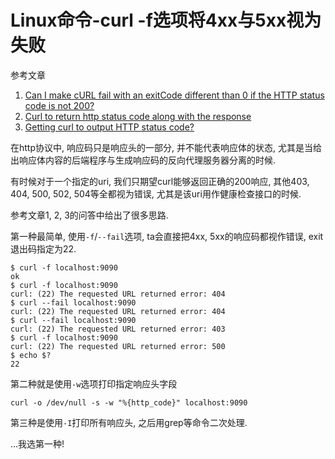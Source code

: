 # Linux命令-curl -f选项将4xx与5xx视为失败

参考文章

1. [Can I make cURL fail with an exitCode different than 0 if the HTTP status code is not 200?](https://superuser.com/questions/590099/can-i-make-curl-fail-with-an-exitcode-different-than-0-if-the-http-status-code-i)
2. [Curl to return http status code along with the response](https://stackoverflow.com/questions/38906626/curl-to-return-http-status-code-along-with-the-response)
3. [Getting curl to output HTTP status code?](https://stackoverflow.com/questions/38906626/curl-to-return-http-status-code-along-with-the-response)


在http协议中, 响应码只是响应头的一部分, 并不能代表响应体的状态, 尤其是当给出响应体内容的后端程序与生成响应码的反向代理服务器分离的时候.

有时候对于一个指定的uri, 我们只期望curl能够返回正确的200响应, 其他403, 404, 500, 502, 504等全都视为错误, 尤其是该uri用作健康检查接口的时候.

参考文章1, 2, 3的问答中给出了很多思路.

第一种最简单, 使用`-f`/`--fail`选项, ta会直接把4xx, 5xx的响应码都视作错误, exit退出码指定为22.

```console
$ curl -f localhost:9090
ok
$ curl -f localhost:9090
curl: (22) The requested URL returned error: 404
$ curl --fail localhost:9090
curl: (22) The requested URL returned error: 404
$ curl --fail localhost:9090
curl: (22) The requested URL returned error: 403
$ curl -f localhost:9090
curl: (22) The requested URL returned error: 500
$ echo $?
22
```

第二种就是使用`-w`选项打印指定响应头字段

```
curl -o /dev/null -s -w "%{http_code}" localhost:9090
```

第三种是使用`-I`打印所有响应头, 之后用grep等命令二次处理.

...我选第一种!

